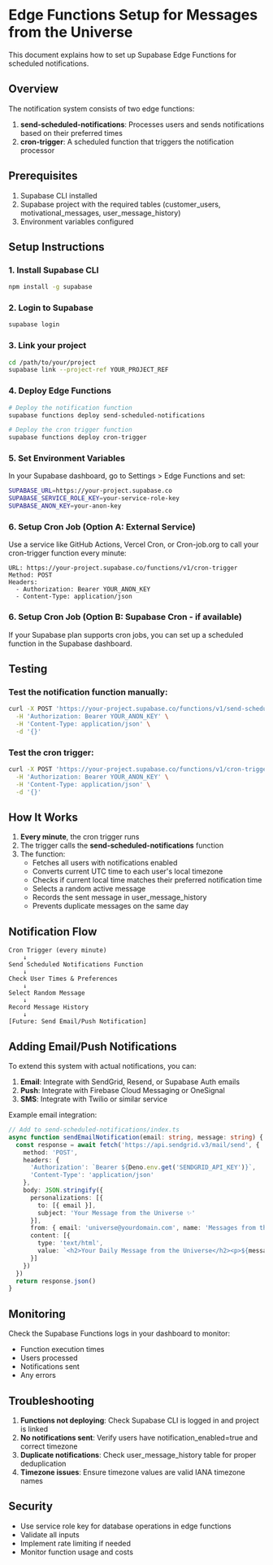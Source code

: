 # Edge Functions Setup for Messages from the Universe

This document explains how to set up Supabase Edge Functions for scheduled notifications.

## Overview

The notification system consists of two edge functions:

1. **send-scheduled-notifications**: Processes users and sends notifications based on their preferred times
2. **cron-trigger**: A scheduled function that triggers the notification processor

## Prerequisites

1. Supabase CLI installed
2. Supabase project with the required tables (customer_users, motivational_messages, user_message_history)
3. Environment variables configured

## Setup Instructions

### 1. Install Supabase CLI

```bash
npm install -g supabase
```

### 2. Login to Supabase

```bash
supabase login
```

### 3. Link your project

```bash
cd /path/to/your/project
supabase link --project-ref YOUR_PROJECT_REF
```

### 4. Deploy Edge Functions

```bash
# Deploy the notification function
supabase functions deploy send-scheduled-notifications

# Deploy the cron trigger function
supabase functions deploy cron-trigger
```

### 5. Set Environment Variables

In your Supabase dashboard, go to Settings > Edge Functions and set:

```bash
SUPABASE_URL=https://your-project.supabase.co
SUPABASE_SERVICE_ROLE_KEY=your-service-role-key
SUPABASE_ANON_KEY=your-anon-key
```

### 6. Setup Cron Job (Option A: External Service)

Use a service like GitHub Actions, Vercel Cron, or Cron-job.org to call your cron-trigger function every minute:

```
URL: https://your-project.supabase.co/functions/v1/cron-trigger
Method: POST
Headers: 
  - Authorization: Bearer YOUR_ANON_KEY
  - Content-Type: application/json
```

### 6. Setup Cron Job (Option B: Supabase Cron - if available)

If your Supabase plan supports cron jobs, you can set up a scheduled function in the Supabase dashboard.

## Testing

### Test the notification function manually:

```bash
curl -X POST 'https://your-project.supabase.co/functions/v1/send-scheduled-notifications' \
  -H 'Authorization: Bearer YOUR_ANON_KEY' \
  -H 'Content-Type: application/json' \
  -d '{}'
```

### Test the cron trigger:

```bash
curl -X POST 'https://your-project.supabase.co/functions/v1/cron-trigger' \
  -H 'Authorization: Bearer YOUR_ANON_KEY' \
  -H 'Content-Type: application/json' \
  -d '{}'
```

## How It Works

1. **Every minute**, the cron trigger runs
2. The trigger calls the **send-scheduled-notifications** function
3. The function:
   - Fetches all users with notifications enabled
   - Converts current UTC time to each user's local timezone
   - Checks if current local time matches their preferred notification time
   - Selects a random active message
   - Records the sent message in user_message_history
   - Prevents duplicate messages on the same day

## Notification Flow

```
Cron Trigger (every minute)
    ↓
Send Scheduled Notifications Function
    ↓
Check User Times & Preferences
    ↓
Select Random Message
    ↓
Record Message History
    ↓ 
[Future: Send Email/Push Notification]
```

## Adding Email/Push Notifications

To extend this system with actual notifications, you can:

1. **Email**: Integrate with SendGrid, Resend, or Supabase Auth emails
2. **Push**: Integrate with Firebase Cloud Messaging or OneSignal
3. **SMS**: Integrate with Twilio or similar service

Example email integration:

```typescript
// Add to send-scheduled-notifications/index.ts
async function sendEmailNotification(email: string, message: string) {
  const response = await fetch('https://api.sendgrid.v3/mail/send', {
    method: 'POST',
    headers: {
      'Authorization': `Bearer ${Deno.env.get('SENDGRID_API_KEY')}`,
      'Content-Type': 'application/json'
    },
    body: JSON.stringify({
      personalizations: [{
        to: [{ email }],
        subject: 'Your Message from the Universe ✨'
      }],
      from: { email: 'universe@yourdomain.com', name: 'Messages from the Universe' },
      content: [{
        type: 'text/html',
        value: `<h2>Your Daily Message from the Universe</h2><p>${message}</p>`
      }]
    })
  })
  return response.json()
}
```

## Monitoring

Check the Supabase Functions logs in your dashboard to monitor:
- Function execution times
- Users processed
- Notifications sent
- Any errors

## Troubleshooting

1. **Functions not deploying**: Check Supabase CLI is logged in and project is linked
2. **No notifications sent**: Verify users have notification_enabled=true and correct timezone
3. **Duplicate notifications**: Check user_message_history table for proper deduplication
4. **Timezone issues**: Ensure timezone values are valid IANA timezone names

## Security

- Use service role key for database operations in edge functions
- Validate all inputs
- Implement rate limiting if needed
- Monitor function usage and costs
